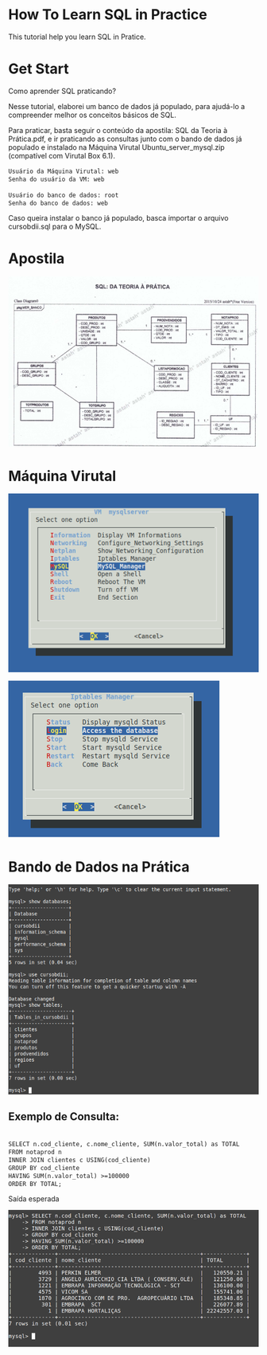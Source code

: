 # How To Learn SQL in Practice

This tutorial help you learn SQL in Pratice.

# Get Start
Como aprender SQL praticando?

Nesse tutorial, elaborei um banco de dados já populado, para ajudá-lo a compreender melhor os conceitos básicos de SQL.

Para praticar, basta seguir o conteúdo da apostila: SQL da Teoria à Prática.pdf, e ir praticando as consultas junto com o bando de dados já populado e instalado na Máquina Virutal Ubuntu_server_mysql.zip (compatível com Virutal Box 6.1).

```
Usuário da Máquina Virutal: web
Senha do usuário da VM: web

Usuário do banco de dados: root
Senha do banco de dados: web

```

Caso queira instalar o banco já populado, basca importar o arquivo cursobdii.sql para o MySQL.

# Apostila
![](./mer.png)


# Máquina Virutal
![](./vm1.png)

![](./vm2.png)


# Bando de Dados na Prática

![](./banco1.png)



## Exemplo de Consulta:

```

SELECT n.cod_cliente, c.nome_cliente, SUM(n.valor_total) as TOTAL 
FROM notaprod n 
INNER JOIN clientes c USING(cod_cliente) 
GROUP BY cod_cliente 
HAVING SUM(n.valor_total) >=100000 
ORDER BY TOTAL;

```
Saída esperada

![](./banco3.png)

